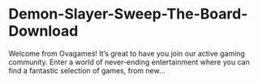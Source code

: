 # Demon-Slayer-Sweep-The-Board-Download
Welcome from Ovagames! It’s great to have you join our active gaming community. Enter a world of never-ending entertainment where you can find a fantastic selection of games, from new…
